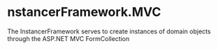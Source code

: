 # nstancerFramework.MVC
The InstancerFramework serves to create instances of domain objects through the ASP.NET MVC FormCollection

